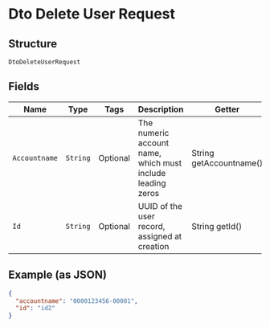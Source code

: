 
# Dto Delete User Request

## Structure

`DtoDeleteUserRequest`

## Fields

| Name | Type | Tags | Description | Getter | Setter |
|  --- | --- | --- | --- | --- | --- |
| `Accountname` | `String` | Optional | The numeric account name, which must include leading zeros | String getAccountname() | setAccountname(String accountname) |
| `Id` | `String` | Optional | UUID of the user record, assigned at creation | String getId() | setId(String id) |

## Example (as JSON)

```json
{
  "accountname": "0000123456-00001",
  "id": "id2"
}
```

